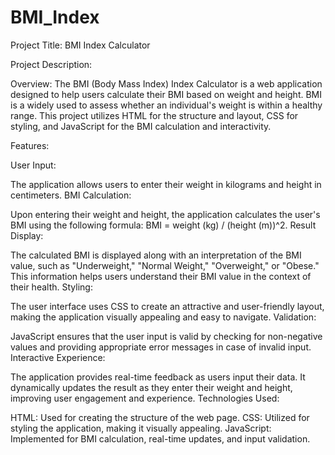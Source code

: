 # BMI_Index

Project Title: BMI Index Calculator

Project Description:

Overview:
The BMI (Body Mass Index) Index Calculator is a web application designed to help users calculate their BMI based on weight and height. BMI is a widely used to assess whether an individual's weight is within a healthy range. This project utilizes HTML for the structure and layout, CSS for styling, and JavaScript for the BMI calculation and interactivity.

Features:

User Input:

The application allows users to enter their weight in kilograms and height in centimeters.
BMI Calculation:

Upon entering their weight and height, the application calculates the user's BMI using the following formula: BMI = weight (kg) / (height (m))^2.
Result Display:

The calculated BMI is displayed along with an interpretation of the BMI value, such as "Underweight," "Normal Weight," "Overweight," or "Obese." This information helps users understand their BMI value in the context of their health.
Styling:

The user interface uses CSS to create an attractive and user-friendly layout, making the application visually appealing and easy to navigate.
Validation:

JavaScript ensures that the user input is valid by checking for non-negative values and providing appropriate error messages in case of invalid input.
Interactive Experience:

The application provides real-time feedback as users input their data. It dynamically updates the result as they enter their weight and height, improving user engagement and experience.
Technologies Used:

HTML: Used for creating the structure of the web page.
CSS: Utilized for styling the application, making it visually appealing.
JavaScript: Implemented for BMI calculation, real-time updates, and input validation.
